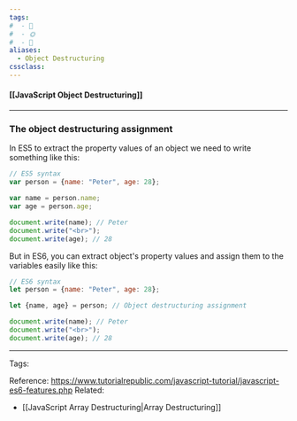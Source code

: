 ```yaml
---
tags:
#  - 🌱️
#  - 🌞️
#  - 🌲️
aliases: 
  - Object Destructuring
cssclass: 
---
```


#### [[JavaScript Object Destructuring]]

---

### The object destructuring assignment

In ES5 to extract the property values of an object we need to write something like this:

```js
// ES5 syntax
var person = {name: "Peter", age: 28};

var name = person.name;
var age = person.age;

document.write(name); // Peter
document.write("<br>");
document.write(age); // 28
```

But in ES6, you can extract object's property values and assign them to the variables easily like this:

```js
// ES6 syntax
let person = {name: "Peter", age: 28};

let {name, age} = person; // Object destructuring assignment

document.write(name); // Peter
document.write("<br>");
document.write(age); // 28
```

---
Tags: 

Reference:
<https://www.tutorialrepublic.com/javascript-tutorial/javascript-es6-features.php>
Related:
- [[JavaScript Array Destructuring|Array Destructuring]]
